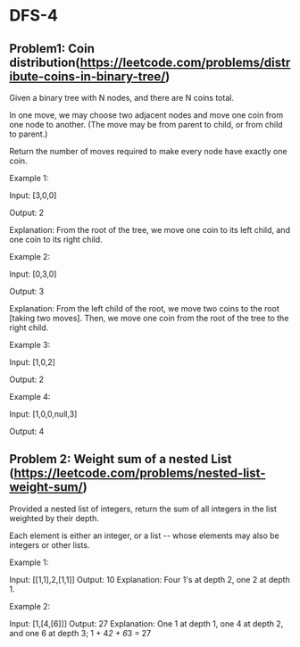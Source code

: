 # DFS-4

## Problem1: Coin distribution(https://leetcode.com/problems/distribute-coins-in-binary-tree/)

Given a binary tree with N nodes, and there are N coins total.

In one move, we may choose two adjacent nodes and move one coin from one node to another.  (The move may be from parent to child, or from child to parent.)

Return the number of moves required to make every node have exactly one coin.

Example 1:

Input: [3,0,0]

Output: 2

Explanation: From the root of the tree, we move one coin to its left child, and one coin to its right child.

Example 2:

Input: [0,3,0]

Output: 3

Explanation: From the left child of the root, we move two coins to the root [taking two moves].  Then, we move one coin from the root of the tree to the right child.

Example 3:

Input: [1,0,2]

Output: 2

Example 4:

Input: [1,0,0,null,3]

Output: 4

## Problem 2: Weight sum of a nested List (https://leetcode.com/problems/nested-list-weight-sum/)

Provided a nested list of integers, return the sum of all integers in the list weighted by their depth.

Each element is either an integer, or a list -- whose elements may also be integers or other lists.

Example 1:

Input: [[1,1],2,[1,1]]
Output: 10
Explanation: Four 1's at depth 2, one 2 at depth 1.

Example 2:

Input: [1,[4,[6]]]
Output: 27
Explanation: One 1 at depth 1, one 4 at depth 2, and one 6 at depth 3; 1 + 4*2 + 6*3 = 27
